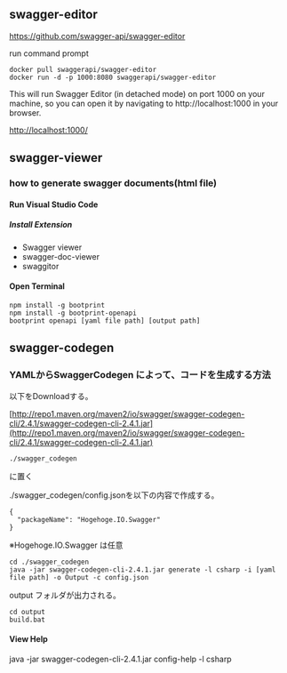 ## swagger-editor

https://github.com/swagger-api/swagger-editor

run command prompt

```
docker pull swaggerapi/swagger-editor
docker run -d -p 1000:8080 swaggerapi/swagger-editor
```

This will run Swagger Editor (in detached mode) on port 1000 on your machine, so you can open it by navigating to http://localhost:1000 in your browser.

[http://localhost:1000/](http://localhost:1000/)


## swagger-viewer

### how to generate swagger documents(html file)

#### Run Visual Studio Code

##### Install Extension

- Swagger viewer
- swagger-doc-viewer
- swaggitor


#### Open Terminal

```
npm install -g bootprint
npm install -g bootprint-openapi
bootprint openapi [yaml file path] [output path]
```

## swagger-codegen

### YAMLからSwaggerCodegen によって、コードを生成する方法

以下をDownloadする。

[http://repo1.maven.org/maven2/io/swagger/swagger-codegen-cli/2.4.1/swagger-codegen-cli-2.4.1.jar](http://repo1.maven.org/maven2/io/swagger/swagger-codegen-cli/2.4.1/swagger-codegen-cli-2.4.1.jar)

```
./swagger_codegen
```

に置く

./swagger_codegen/config.jsonを以下の内容で作成する。

```
{
  "packageName": "Hogehoge.IO.Swagger"
}
```

※Hogehoge.IO.Swagger は任意

```
cd ./swagger_codegen
java -jar swagger-codegen-cli-2.4.1.jar generate -l csharp -i [yaml file path] -o Output -c config.json
```

output フォルダが出力される。

```
cd output
build.bat
```


#### View Help

java -jar swagger-codegen-cli-2.4.1.jar config-help -l csharp
